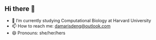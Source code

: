 ## Hi there 👋

- 🌱 I’m currently studying Computational Biology at Harvard University
- 📫 How to reach me: damarisdeng@outlook.com
- 😄 Pronouns: she/her/hers
